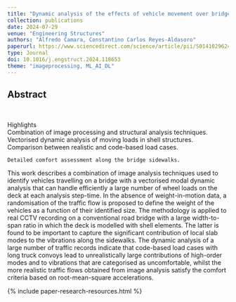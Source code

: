 ```yaml
---
title: "Dynamic analysis of the effects of vehicle movement over bridges observed with CCTV images"
collection: publications
date: 2024-07-29
venue: "Engineering Structures"
authors: "Alfredo Camara, Constantino Carlos Reyes-Aldasoro"
paperurl: https://www.sciencedirect.com/science/article/pii/S014102962401215X
type: Journal
doi: 10.1016/j.engstruct.2024.118653
theme: "imageprocessing, ML_AI_DL"
---
```


<h2> Abstract </h2>  <br>

Highlights<br>
Combination of image processing and structural analysis techniques.<br>
Vectorised dynamic analysis of moving loads in shell structures.<br>
Comparison between realistic and code-based load cases.<br>

    Detailed comfort assessment along the bridge sidewalks.
This work describes a combination of image analysis techniques used to identify vehicles travelling on a bridge with a vectorised modal dynamic analysis that can handle efficiently a large number of wheel loads on the deck at each analysis step-time. In the absence of weight-in-motion data, a randomisation of the traffic flow is proposed to define the weight of the vehicles as a function of their identified size. The methodology is applied to real CCTV recording on a conventional road bridge with a large width-to-span ratio in which the deck is modelled with shell elements. The latter is found to be important to capture the significant contribution of local slab modes to the vibrations along the sidewalks. The dynamic analysis of a large number of traffic records indicate that code-based load cases with long truck convoys lead to unrealistically large contributions of high-order modes and to vibrations that are categorised as uncomfortable, whilst the more realistic traffic flows obtained from image analysis satisfy the comfort criteria based on root-mean-square accelerations.

{% include paper-research-resources.html %}
